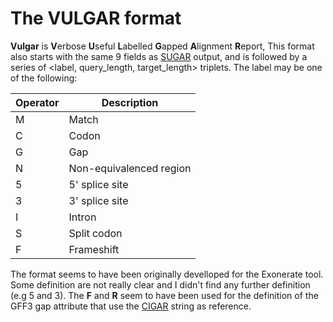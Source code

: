 # The VULGAR format

**Vulgar** is **V**erbose **U**seful **L**abelled **G**apped **A**lignment **R**eport, This format also starts with the same 9 fields 
as [SUGAR](sugar.md) output, and is followed by a series of <label, query_length, target_length> triplets. 
The label may be one of the following:  

Operator | Description
-- | --
M | Match
C | Codon
G | Gap
N | Non-equivalenced region
5 | 5' splice site
3 | 3' splice site
I | Intron
S | Split codon
F | Frameshift 

The format seems to have been originally develloped for the Exonerate tool.
Some definition are not really clear and I didn't find any further definition (e.g 5 and 3). 
The **F** and **R** seem to have been used for the definition of the GFF3 gap attribute that use the [CIGAR](cigar.md) string as reference.

